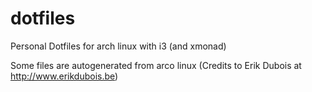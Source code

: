 # dotfiles
Personal Dotfiles for arch linux with i3 (and xmonad)


Some files are autogenerated from arco linux (Credits to Erik Dubois at http://www.erikdubois.be)
